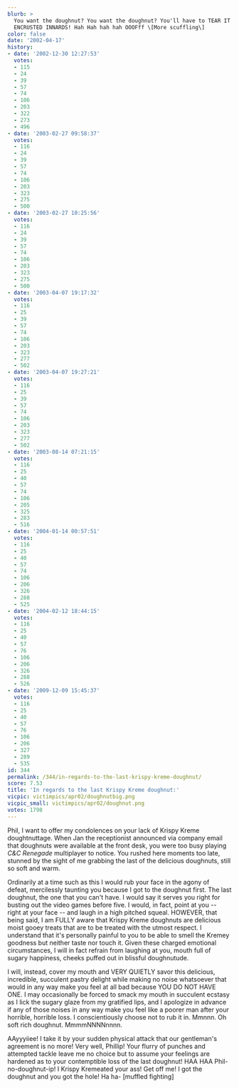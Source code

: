 ```yaml
---
blurb: >
  You want the doughnut? You want the doughnut? You'll have to TEAR IT OUT OF MY DOUGHNUT
  ENCRUSTED INNARDS! Hah Hah hah hah OOOFff \[More scuffling\]
color: false
date: '2002-04-17'
history:
- date: '2002-12-30 12:27:53'
  votes:
  - 115
  - 24
  - 39
  - 57
  - 74
  - 106
  - 203
  - 322
  - 273
  - 496
- date: '2003-02-27 09:58:37'
  votes:
  - 116
  - 24
  - 39
  - 57
  - 74
  - 106
  - 203
  - 323
  - 275
  - 500
- date: '2003-02-27 10:25:56'
  votes:
  - 116
  - 24
  - 39
  - 57
  - 74
  - 106
  - 203
  - 323
  - 275
  - 500
- date: '2003-04-07 19:17:32'
  votes:
  - 116
  - 25
  - 39
  - 57
  - 74
  - 106
  - 203
  - 323
  - 277
  - 502
- date: '2003-04-07 19:27:21'
  votes:
  - 116
  - 25
  - 39
  - 57
  - 74
  - 106
  - 203
  - 323
  - 277
  - 502
- date: '2003-08-14 07:21:15'
  votes:
  - 116
  - 25
  - 40
  - 57
  - 74
  - 106
  - 205
  - 325
  - 283
  - 516
- date: '2004-01-14 00:57:51'
  votes:
  - 116
  - 25
  - 40
  - 57
  - 74
  - 106
  - 206
  - 326
  - 288
  - 525
- date: '2004-02-12 18:44:15'
  votes:
  - 116
  - 25
  - 40
  - 57
  - 76
  - 106
  - 206
  - 326
  - 288
  - 526
- date: '2009-12-09 15:45:37'
  votes:
  - 116
  - 25
  - 40
  - 57
  - 76
  - 106
  - 206
  - 327
  - 289
  - 535
id: 344
permalink: /344/in-regards-to-the-last-krispy-kreme-doughnut/
score: 7.53
title: 'In regards to the last Krispy Kreme doughnut:'
vicpic: victimpics/apr02/doughnutbig.png
vicpic_small: victimpics/apr02/doughnut.png
votes: 1798
---
```


Phil, I want to offer my condolences on your lack of Krispy Kreme
doughtnuttage. When Jan the receptionist announced via company email
that doughnuts were available at the front desk, you were too busy
playing *C&C Renegade* multiplayer to notice. You rushed here moments
too late, stunned by the sight of me grabbing the last of the delicious
doughnuts, still so soft and warm.

Ordinarily at a time such as this I would rub your face in the agony of
defeat, mercilessly taunting you because I got to the doughnut first.
The last doughnut, the one that you can't have. I would say it serves
you right for busting out the video games before five. I would, in fact,
point at you -- right at your face -- and laugh in a high pitched
squeal. HOWEVER, that being said, I am FULLY aware that Krispy Kreme
doughnuts are delicious moist gooey treats that are to be treated with
the utmost respect. I understand that it's personally painful to you to
be able to smell the Kremey goodness but neither taste nor touch it.
Given these charged emotional circumstances, I will in fact refrain from
laughing at you, mouth full of sugary happiness, cheeks puffed out in
blissful doughnutude.

I will, instead, cover my mouth and VERY QUIETLY savor this delicious,
incredible, succulent pastry delight while making no noise whatsoever
that would in any way make you feel at all bad because YOU DO NOT HAVE
ONE. I may occasionally be forced to smack my mouth in succulent ecstasy
as I lick the sugary glaze from my gratified lips, and I apologize in
advance if any of those noises in any way make you feel like a poorer
man after your horrible, horrible loss. I conscientiously choose not to
rub it in. Mmnnn. Oh soft rich doughnut. MmmmNNNNnnnn.

AAyyyiiee! I take it by your sudden physical attack that our gentleman's
agreement is no more! Very well, Phillip! Your flurry of punches and
attempted tackle leave me no choice but to assume your feelings are
hardened as to your contemptible loss of the last doughnut! HAA HAA
Phil-no-doughnut-ip! I Krispy Kremeated your ass! Get off me! I got the
doughnut and you got the hole! Ha ha- \[muffled fighting\]